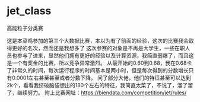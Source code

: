 # jet_class
高能粒子分类赛
    
这是本菜鸡参加的第三个大数据比赛，本以为有了前面的经验，这次的比赛我会取得更好的名次，然而还是我想多了
这次参赛的对象是不再是大学生，一些在职人员也参与了进来，显然他们拥有更好的经验以及计算资源，我简直弱爆了，而且这是一个有奖金的比赛，所以竞争异常激烈。
从最开始的0.60到0.68，我在0.68卡了非常久的时间，每次运行程序的时间基本是两小时，但是每次得到的分数增长只有0.0001左右甚至甚至或者分数下降。
问了部分大佬，他们的特征甚至可以达到2k个，看看我挤破脑袋想出的180个左右的特征，我简直太菜了，不说了，溜了溜了，继续努力。
附上比赛网址：https://biendata.com/competition/jet/rules/
